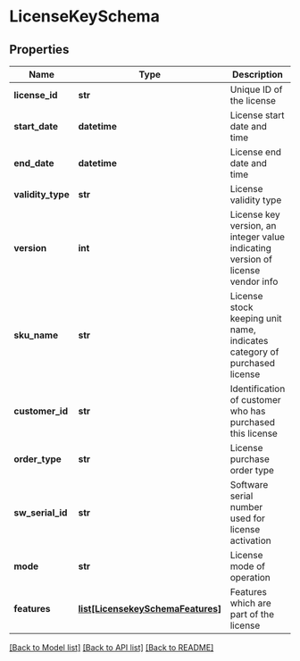 # LicenseKeySchema

## Properties
Name | Type | Description | Notes
------------ | ------------- | ------------- | -------------
**license_id** | **str** | Unique ID of the license | 
**start_date** | **datetime** | License start date and time | 
**end_date** | **datetime** | License end date and time | 
**validity_type** | **str** | License validity type | 
**version** | **int** | License key version, an integer value indicating version of license vendor info | 
**sku_name** | **str** | License stock keeping unit name, indicates category of purchased license | 
**customer_id** | **str** | Identification of customer who has purchased this license | 
**order_type** | **str** | License purchase order type | 
**sw_serial_id** | **str** | Software serial number used for license activation | [optional] 
**mode** | **str** | License mode of operation | [optional] 
**features** | [**list[LicensekeySchemaFeatures]**](LicensekeySchemaFeatures.md) | Features which are part of the license | 

[[Back to Model list]](../README.md#documentation-for-models) [[Back to API list]](../README.md#documentation-for-api-endpoints) [[Back to README]](../README.md)



